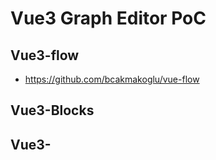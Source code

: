 # Vue3 Graph Editor PoC

## Vue3-flow

- https://github.com/bcakmakoglu/vue-flow

## Vue3-Blocks

## Vue3-
